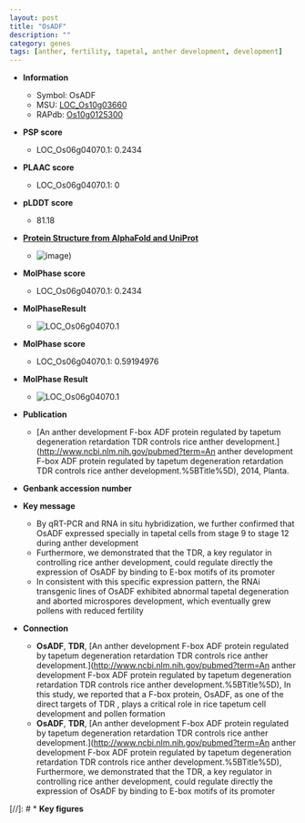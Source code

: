 ```yaml
---
layout: post
title: "OsADF"
description: ""
category: genes
tags: [anther, fertility, tapetal, anther development, development]
---
```


* **Information**  
    + Symbol: OsADF  
    + MSU: [LOC_Os10g03660](http://rice.plantbiology.msu.edu/cgi-bin/ORF_infopage.cgi?orf=LOC_Os10g03660)  
    + RAPdb: [Os10g0125300](http://rapdb.dna.affrc.go.jp/viewer/gbrowse_details/irgsp1?name=Os10g0125300)  

* **PSP score**  
    + LOC_Os06g04070.1: 0.2434 

* **PLAAC score**  
    + LOC_Os06g04070.1: 0 

* **pLDDT score**
    + 81.18

* **[Protein Structure from AlphaFold and UniProt](https://www.uniprot.org/uniprotkb/B9G7B7/entry#structure)**
    + ![image](https://ricepsp.github.io/images/B/AF-B9G7B7-F1.png))

* **MolPhase score**
    + LOC_Os06g04070.1: 0.2434

* **MolPhaseResult**
    + ![LOC_Os06g04070.1](https://ricepsp.github.io/pictures/LOC_Os06g/LOC_Os06g04070.1.png)

* **MolPhase score**
    + LOC_Os06g04070.1: 0.59194976

* **MolPhase Result**
    + ![LOC_Os06g04070.1](https://304243504.github.io/Pictures/LOC_Os06g/LOC_Os06g04070.1.png)

* **Publication**  
    + [An anther development F-box ADF protein regulated by tapetum degeneration retardation TDR controls rice anther development.](http://www.ncbi.nlm.nih.gov/pubmed?term=An anther development F-box ADF protein regulated by tapetum degeneration retardation TDR controls rice anther development.%5BTitle%5D), 2014, Planta.

* **Genbank accession number**  

* **Key message**  
    + By qRT-PCR and RNA in situ hybridization, we further confirmed that OsADF expressed specially in tapetal cells from stage 9 to stage 12 during anther development
    + Furthermore, we demonstrated that the TDR, a key regulator in controlling rice anther development, could regulate directly the expression of OsADF by binding to E-box motifs of its promoter
    + In consistent with this specific expression pattern, the RNAi transgenic lines of OsADF exhibited abnormal tapetal degeneration and aborted microspores development, which eventually grew pollens with reduced fertility

* **Connection**  
    + __OsADF__, __TDR__, [An anther development F-box ADF protein regulated by tapetum degeneration retardation TDR controls rice anther development.](http://www.ncbi.nlm.nih.gov/pubmed?term=An anther development F-box ADF protein regulated by tapetum degeneration retardation TDR controls rice anther development.%5BTitle%5D), In this study, we reported that a F-box protein, OsADF, as one of the direct targets of TDR , plays a critical role in rice tapetum cell development and pollen formation
    + __OsADF__, __TDR__, [An anther development F-box ADF protein regulated by tapetum degeneration retardation TDR controls rice anther development.](http://www.ncbi.nlm.nih.gov/pubmed?term=An anther development F-box ADF protein regulated by tapetum degeneration retardation TDR controls rice anther development.%5BTitle%5D), Furthermore, we demonstrated that the TDR, a key regulator in controlling rice anther development, could regulate directly the expression of OsADF by binding to E-box motifs of its promoter

[//]: # * **Key figures**  


